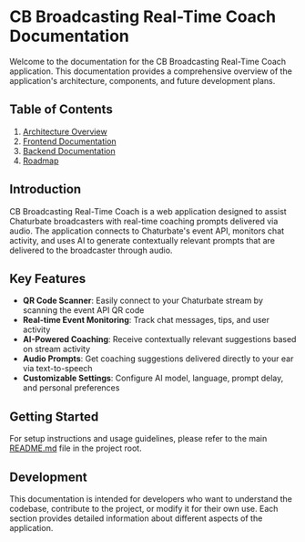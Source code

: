 # CB Broadcasting Real-Time Coach Documentation

Welcome to the documentation for the CB Broadcasting Real-Time Coach application. This documentation provides a comprehensive overview of the application's architecture, components, and future development plans.

## Table of Contents

1. [Architecture Overview](architecture.md)
2. [Frontend Documentation](frontend.md)
3. [Backend Documentation](backend.md)
4. [Roadmap](roadmap.md)

## Introduction

CB Broadcasting Real-Time Coach is a web application designed to assist Chaturbate broadcasters with real-time coaching prompts delivered via audio. The application connects to Chaturbate's event API, monitors chat activity, and uses AI to generate contextually relevant prompts that are delivered to the broadcaster through audio.

## Key Features

- **QR Code Scanner**: Easily connect to your Chaturbate stream by scanning the event API QR code
- **Real-time Event Monitoring**: Track chat messages, tips, and user activity
- **AI-Powered Coaching**: Receive contextually relevant suggestions based on stream activity
- **Audio Prompts**: Get coaching suggestions delivered directly to your ear via text-to-speech
- **Customizable Settings**: Configure AI model, language, prompt delay, and personal preferences

## Getting Started

For setup instructions and usage guidelines, please refer to the main [README.md](../README.md) file in the project root.

## Development

This documentation is intended for developers who want to understand the codebase, contribute to the project, or modify it for their own use. Each section provides detailed information about different aspects of the application.
